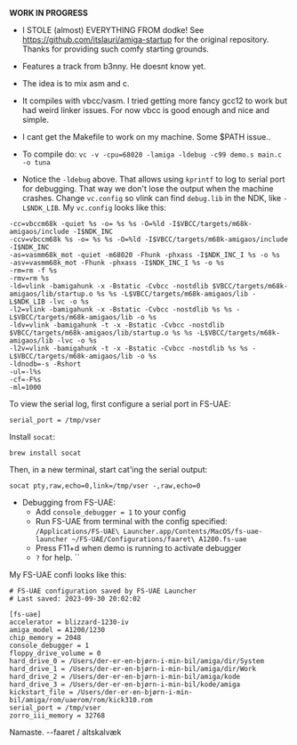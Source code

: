**WORK IN PROGRESS**

* I STOLE (almost) EVERYTHING FROM dodke! See https://github.com/itslauri/amiga-startup
for the original repository. Thanks for providing such comfy starting grounds.

* Features a track from b3nny. He doesnt know yet.

* The idea is to mix asm and c.

* It compiles with vbcc/vasm. I tried getting more fancy gcc12 to work but had
  weird linker issues. For now vbcc is good enough and nice and simple.

* I cant get the Makefile to work on my machine. Some $PATH issue..

* To compile do: `vc -v -cpu=68020 -lamiga -ldebug -c99 demo.s main.c -o tuna`

* Notice the `-ldebug` above. That allows using `kprintf` to log to serial
  port for debugging. That way we don't lose the output when the machine crashes.
  Change `vc.config` so vlink can find `debug.lib` in the
  NDK, like `-L$NDK_LIB`. My `vc.config` looks like this:

```
-cc=vbccm68k -quiet %s -o= %s %s -O=%ld -I$VBCC/targets/m68k-amigaos/include -I$NDK_INC
-ccv=vbccm68k %s -o= %s %s -O=%ld -I$VBCC/targets/m68k-amigaos/include -I$NDK_INC
-as=vasmm68k_mot -quiet -m68020 -Fhunk -phxass -I$NDK_INC_I %s -o %s
-asv=vasmm68k_mot -Fhunk -phxass -I$NDK_INC_I %s -o %s
-rm=rm -f %s
-rmv=rm %s
-ld=vlink -bamigahunk -x -Bstatic -Cvbcc -nostdlib $VBCC/targets/m68k-amigaos/lib/startup.o %s %s -L$VBCC/targets/m68k-amigaos/lib -L$NDK_LIB -lvc -o %s
-l2=vlink -bamigahunk -x -Bstatic -Cvbcc -nostdlib %s %s -L$VBCC/targets/m68k-amigaos/lib -o %s
-ldv=vlink -bamigahunk -t -x -Bstatic -Cvbcc -nostdlib $VBCC/targets/m68k-amigaos/lib/startup.o %s %s -L$VBCC/targets/m68k-amigaos/lib -lvc -o %s
-l2v=vlink -bamigahunk -t -x -Bstatic -Cvbcc -nostdlib %s %s -L$VBCC/targets/m68k-amigaos/lib -o %s
-ldnodb=-s -Rshort
-ul=-l%s
-cf=-F%s
-ml=1000
```

To view the serial log, first configure a serial port in FS-UAE:
```
serial_port = /tmp/vser
```

Install `socat`:
```
brew install socat
```

Then, in a new terminal, start cat'ing the serial output:
```
socat pty,raw,echo=0,link=/tmp/vser -,raw,echo=0
```

* Debugging from FS-UAE:
    - Add `console_debugger = 1` to your config
    - Run FS-UAE from terminal with the config specified: `/Applications/FS-UAE\ Launcher.app/Contents/MacOS/fs-uae-launcher ~/FS-UAE/Configurations/faaret\ A1200.fs-uae`
    - Press F11+d when demo is running to activate debugger
    - `?` for help. ``

My FS-UAE confi looks like this:
```
# FS-UAE configuration saved by FS-UAE Launcher
# Last saved: 2023-09-30 20:02:02

[fs-uae]
accelerator = blizzard-1230-iv
amiga_model = A1200/1230
chip_memory = 2048
console_debugger = 1
floppy_drive_volume = 0
hard_drive_0 = /Users/der-er-en-bjørn-i-min-bil/amiga/dir/System
hard_drive_1 = /Users/der-er-en-bjørn-i-min-bil/amiga/dir/Work
hard_drive_2 = /Users/der-er-en-bjørn-i-min-bil/amiga/kode
hard_drive_3 = /Users/der-er-en-bjørn-i-min-bil/kode/amiga
kickstart_file = /Users/der-er-en-bjørn-i-min-bil/amiga/rom/uaerom/rom/kick310.rom
serial_port = /tmp/vser
zorro_iii_memory = 32768
```

Namaste.
  --faaret / altskalvæk
